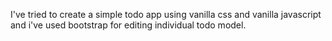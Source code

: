 I've tried to create a simple todo app using vanilla css and vanilla javascript and i've used bootstrap for editing individual todo model.
